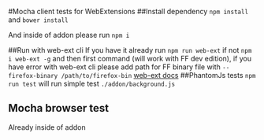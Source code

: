 #Mocha client tests for WebExtensions
##Install dependency
`npm install` and `bower install`  

And inside of addon please run `npm i`

##Run with web-ext cli
If you have it already run `npm run web-ext` if not `npm i web-ext -g` and then first command (will work with FF dev edition), if you have error with web-ext cli please add path for FF binary file with `--firefox-binary /path/to/firefox-bin`
[web-ext docs](https://developer.mozilla.org/en-US/Add-ons/WebExtensions/web-ext_command_reference)
##PhantomJs tests
`npm run test` will run simple test  `./addon/background.js`
## Mocha browser test
Already inside of addon 